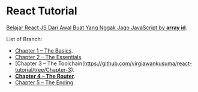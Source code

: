 # React Tutorial
[Belajar React JS Dari Awal Buat Yang Nggak Jago JavaScript by **array id**](https://www.youtube.com/watch?v=JS5w4rUbjQE).

List of Branch:
- [Chapter 1 – The Basics](https://github.com/virgiawankusuma/react-tutorial/tree/Chapter-1).  
- [Chapter 2 – The Essentials](https://github.com/virgiawankusuma/react-tutorial/tree/Chapter-2).  
- [Chapter 3 – The Toolchain(https://github.com/virgiawankusuma/react-tutorial/tree/Chapter-3).  
- [**Chapter 4 – The Router**](https://github.com/virgiawankusuma/react-tutorial/tree/Chapter-4).
- [Chapter 5 – The Ending](https://github.com/virgiawankusuma/react-tutorial/tree/Chapter-5).
